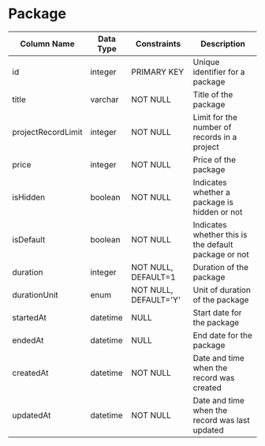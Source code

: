# Package

Column Name | Data Type | Constraints | Description
-----------|----------|-------------|------------
id | integer | PRIMARY KEY | Unique identifier for a package
title | varchar | NOT NULL | Title of the package
projectRecordLimit | integer | NOT NULL | Limit for the number of records in a project
price | integer | NOT NULL | Price of the package
isHidden | boolean | NOT NULL | Indicates whether a package is hidden or not
isDefault | boolean | NOT NULL | Indicates whether this is the default package or not
duration | integer | NOT NULL, DEFAULT=1 | Duration of the package
durationUnit | enum | NOT NULL, DEFAULT='Y' | Unit of duration of the package
startedAt | datetime | NULL | Start date for the package
endedAt | datetime | NULL | End date for the package
createdAt | datetime | NOT NULL | Date and time when the record was created
updatedAt | datetime | NOT NULL | Date and time when the record was last updated